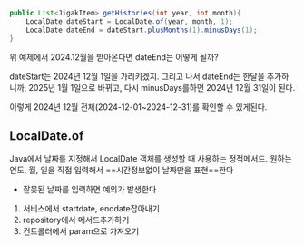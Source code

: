 ```java
public List<JigakItem> getHistories(int year, int month){  
    LocalDate dateStart = LocalDate.of(year, month, 1);  
    LocalDate dateEnd = dateStart.plusMonths(1).minusDays(1);   
}
```

위 예제에서 2024.12월을 받아온다면 dateEnd는 어떻게 될까?

dateStart는 2024년 12월 1일을 가리키겠지.
그리고 나서 dateEnd는 한달을 추가하니까, 2025년 1월 1일으로 바뀌고,
다시 minusDays를하면 2024년 12월 31일이 된다.

이렇게 2024년 12월 전체(2024-12-01~2024-12-31)를 확인할 수 있게된다.


## LocalDate.of
Java에서 날짜를 지정해서 LocalDate 객체를 생성할 때 사용하는 정적메서드.
원하는 연도, 월, 일을 직접 입력해서 ==시간정보없이 날짜만을 표현==한다

- 잘못된 날짜를 입력하면 예외가 발생한다



1. 서비스에서 startdate, enddate잡아내기
2. repository에서 메서드추가하기
3. 컨트롤러에서 param으로 가져오기